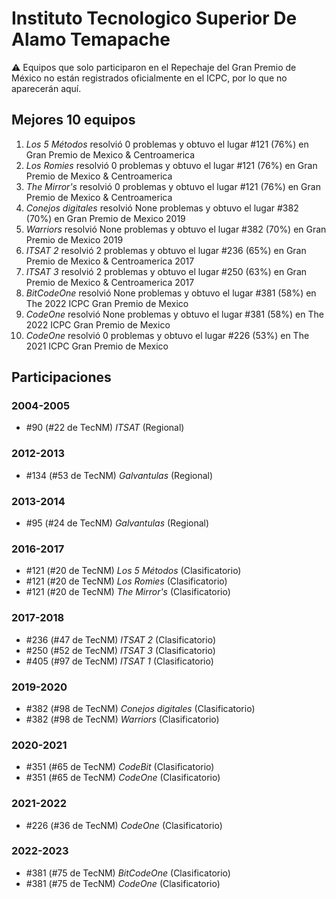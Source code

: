 # Instituto Tecnologico Superior De Alamo Temapache

:warning: Equipos que solo participaron en el Repechaje del Gran Premio de México no están registrados oficialmente en el ICPC, por lo que no aparecerán aquí.

## Mejores 10 equipos

1. _Los 5 Métodos_ resolvió 0 problemas y obtuvo el lugar #121 (76%) en Gran Premio de Mexico & Centroamerica
1. _Los Romies_ resolvió 0 problemas y obtuvo el lugar #121 (76%) en Gran Premio de Mexico & Centroamerica
1. _The Mirror's_ resolvió 0 problemas y obtuvo el lugar #121 (76%) en Gran Premio de Mexico & Centroamerica
1. _Conejos digitales_ resolvió None problemas y obtuvo el lugar #382 (70%) en Gran Premio de Mexico 2019
1. _Warriors_ resolvió None problemas y obtuvo el lugar #382 (70%) en Gran Premio de Mexico 2019
1. _ITSAT 2_ resolvió 2 problemas y obtuvo el lugar #236 (65%) en Gran Premio de Mexico & Centroamerica 2017
1. _ITSAT 3_ resolvió 2 problemas y obtuvo el lugar #250 (63%) en Gran Premio de Mexico & Centroamerica 2017
1. _BitCodeOne_ resolvió None problemas y obtuvo el lugar #381 (58%) en The 2022 ICPC Gran Premio de Mexico
1. _CodeOne_ resolvió None problemas y obtuvo el lugar #381 (58%) en The 2022 ICPC Gran Premio de Mexico
1. _CodeOne_ resolvió 0 problemas y obtuvo el lugar #226 (53%) en The 2021 ICPC Gran Premio de Mexico

## Participaciones

### 2004-2005

- #90 (#22 de TecNM) _ITSAT_ (Regional)

### 2012-2013

- #134 (#53 de TecNM) _Galvantulas_ (Regional)

### 2013-2014

- #95 (#24 de TecNM) _Galvantulas_ (Regional)

### 2016-2017

- #121 (#20 de TecNM) _Los 5 Métodos_ (Clasificatorio)
- #121 (#20 de TecNM) _Los Romies_ (Clasificatorio)
- #121 (#20 de TecNM) _The Mirror's_ (Clasificatorio)

### 2017-2018

- #236 (#47 de TecNM) _ITSAT 2_ (Clasificatorio)
- #250 (#52 de TecNM) _ITSAT 3_ (Clasificatorio)
- #405 (#97 de TecNM) _ITSAT 1_ (Clasificatorio)

### 2019-2020

- #382 (#98 de TecNM) _Conejos digitales_ (Clasificatorio)
- #382 (#98 de TecNM) _Warriors_ (Clasificatorio)

### 2020-2021

- #351 (#65 de TecNM) _CodeBit_ (Clasificatorio)
- #351 (#65 de TecNM) _CodeOne_ (Clasificatorio)

### 2021-2022

- #226 (#36 de TecNM) _CodeOne_ (Clasificatorio)

### 2022-2023

- #381 (#75 de TecNM) _BitCodeOne_ (Clasificatorio)
- #381 (#75 de TecNM) _CodeOne_ (Clasificatorio)




